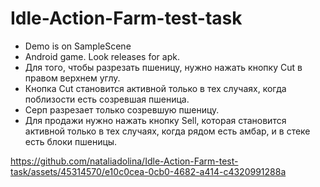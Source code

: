 # Idle-Action-Farm-test-task
 * Demo is on SampleScene
 * Android game. Look releases for apk.
 * Для того, чтобы разрезать пшеницу, нужно нажать кнопку Cut в правом верхнем углу. 
 * Кнопка Cut становится активной только в тех случаях, когда поблизости есть созревшая пшеница.
 * Серп разрезает только созревшую пшеницу.
 * Для продажи нужно нажать кнопку Sell, которая становится активной только в тех случаях, когда рядом есть амбар,
и в стеке есть блоки пшеницы. 


https://github.com/nataliadolina/Idle-Action-Farm-test-task/assets/45314570/e10c0cea-0cb0-4682-a414-c4320991288a

